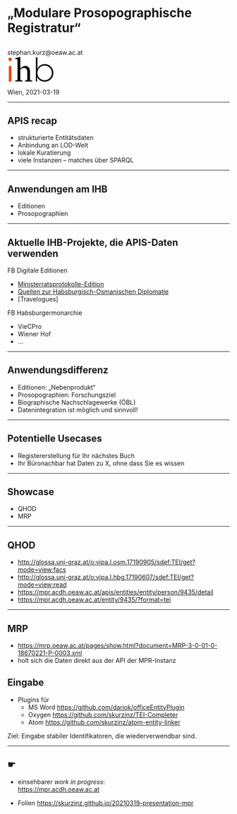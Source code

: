 # „Modulare Prosopographische Registratur“

## 

<div id="top-right">
</div>

<div id="bottom-left">
stephan.kurz@oeaw.ac.at
</div>

<div id="bottom-right">
<img src="assets/ihb_deutsch_web70.jpg"/><br/>
Wien, 2021-03-19
</div>

---

## APIS recap

* strukturierte Entitätsdaten
* Anbindung an LOD-Welt
* lokale Kuratierung
* viele Instanzen – matches über SPARQL

---


## Anwendungen am IHB

* Editionen
* Prosopographien

---


## Aktuelle IHB-Projekte, die APIS-Daten verwenden

FB Digitale Editionen

* [Ministerratsprotokolle-Edition](https://mrp.oeaw.ac.at/)
* [Quellen zur Habsburgisch-Osmanischen Diplomatie](https://www.oeaw.ac.at/ihb/forschungsbereiche/digitale-historiographie-und-editionen/forschung/habsburg-osmanische-diplomatie)
* [Travelogues]

FB Habsburgermonarchie

* VieCPro
* Wiener Hof
* …
<!-- * Kaiserinnenbriefe (Edition)
* Korrespondenz Leopold I. (Edition) 

FB Balkanforschung

* Daten z.B. Gazetteer Ottoman Empire
* Ortsnamen
* …

-->

---


## Anwendungsdifferenz

* Editionen: „Nebenprodukt“
* Prosopographien: Forschungsziel 
* Biographische Nachschlagewerke (ÖBL)
* Datenintegration ist möglich und sinnvoll!

---


## Potentielle Usecases

* Registererstellung für Ihr nächstes Buch
* Ihr Büronachbar hat Daten zu X, ohne dass Sie es wissen

---


## Showcase

* QHOD
* MRP

---


## QHOD

<!-- 
Ich fang mit dem Projekt an, wo wir bis jetzt die Verlinkungen noch gar nicht haben
-->

* http://glossa.uni-graz.at/o:vipa.l.osm.17190905/sdef:TEI/get?mode=view:facs
* http://glossa.uni-graz.at/o:vipa.l.hbg.17190607/sdef:TEI/get?mode=view:read
* https://mpr.acdh.oeaw.ac.at/apis/entities/entity/person/9435/detail
* https://mpr.acdh.oeaw.ac.at/entity/9435/?format=tei

---


## MRP

* https://mrp.oeaw.ac.at/pages/show.html?document=MRP-3-0-01-0-18670221-P-0003.xml
* holt sich die Daten direkt aus der API der MPR-Instanz

## Eingabe

<!-- Das ist bis jetzt der Output gewesen, was den Input betrifft: -->

* Plugins für 
  * MS Word https://github.com/dariok/officeEntityPlugin
  * Oxygen https://github.com/skurzinz/TEI-Completer
  * Atom https://github.com/skurzinz/atom-entity-linker


Ziel: Eingabe stabiler Identifikatoren, die wiederverwendbar sind. 


---

## ☛

* einsehbarer *work in progress*:<br/>https://mpr.acdh.oeaw.ac.at

* Folien https://skurzinz.github.io/20210319-presentation-mpr



